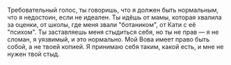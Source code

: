 Требовательный голос, ты говоришь, что я должен быть нормальным, что я недостоин, если не идеален. Ты идёшь от мамы, которая хвалила за оценки, от школы, где меня звали "ботаником", от Кати с её "психом". Ты заставляешь меня стыдиться себя, но ты не прав — я не сломан, я уязвимый, и это нормально. Мой Вова имеет право быть собой, а не твоей копией. Я принимаю себя таким, какой есть, и мне не нужен твой стыд.